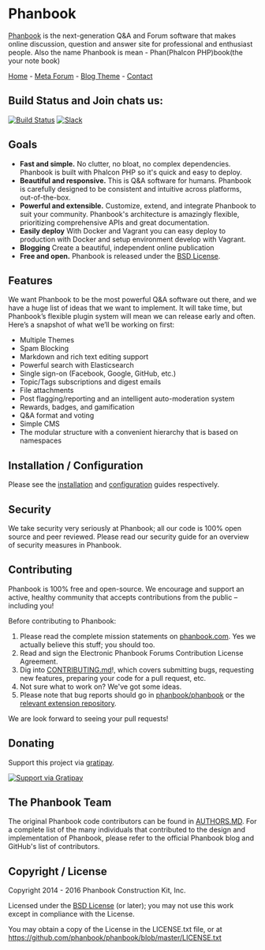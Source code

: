 # Phanbook

[Phanbook][:site:] is the next-generation Q&A and Forum software that makes online discussion, question and answer site
for professional and enthusiast people. Also the name Phanbook is mean - Phan(Phalcon PHP)book(the your note book)

[Home][:site:] - [Meta Forum][:meta:] - [Blog Theme][:blog:] - [Contact][:contact:]

## Build Status and Join chats us:

[![Build Status][:bg-travis:]][:travis:] [![Slack][:bg-slack:]][:slack:]

## Goals

- **Fast and simple.** No clutter, no bloat, no complex dependencies. Phanbook is built with Phalcon PHP so it's
  quick and easy to deploy.
- **Beautiful and responsive.** This is Q&A software for humans. Phanbook is carefully designed to be consistent and
  intuitive across platforms, out-of-the-box.
- **Powerful and extensible.** Customize, extend, and integrate Phanbook to suit your community. Phanbook's architecture
  is amazingly flexible, prioritizing comprehensive APIs and great documentation.
- **Easily deploy** With Docker and Vagrant you can easy deploy to production with Docker and setup environment develop
  with Vagrant.
- **Blogging** Create a beautiful, independent online publication
- **Free and open.** Phanbook is released under the [BSD License][:license:].

## Features

We want Phanbook to be the most powerful Q&A software out there, and we have a huge list of ideas that we want to
implement. It will take time, but Phanbook’s flexible plugin system will mean we can release early and often. Here’s a
snapshot of what we’ll be working on first:

- Multiple Themes
- Spam Blocking
- Markdown and rich text editing support
- Powerful search with Elasticsearch
- Single sign-on (Facebook, Google, GitHub, etc.)
- Topic/Tags subscriptions and digest emails
- File attachments
- Post flagging/reporting and an intelligent auto-moderation system
- Rewards, badges, and gamification
- Q&A format and voting
- Simple CMS
- The modular structure with a convenient hierarchy that is based on namespaces

## Installation / Configuration

Please see the [installation][:install:] and [configuration][:config:] guides respectively.  

## Security

We take security very seriously at Phanbook; all our code is 100% open source and peer reviewed.
Please read our security guide for an overview of security measures in Phanbook.

## Contributing

Phanbook is 100% free and open-source. We encourage and support an active, healthy community that accepts contributions
from the public – including you!

Before contributing to Phanbook:

1. Please read the complete mission statements on [phanbook.com][:site:]. Yes we actually believe this stuff;
   you should too.
2. Read and sign the Electronic Phanbook Forums Contribution License Agreement.
3. Dig into [CONTRIBUTING.md][:contributing:]!, which covers submitting bugs, requesting new features,
   preparing your code for a pull request, etc.
4. Not sure what to work on? We've got some ideas.
5. Please note that bug reports should go in [phanbook/phanbook][:issues:] or
   the [relevant extension repository][:gh-site:].

We are look forward to seeing your pull requests!

## Donating

Support this project via [gratipay][:gratipay:].

[![Support via Gratipay][:bg-gratipay:]][:gratipay:]

## The Phanbook Team

The original Phanbook code contributors can be found in [AUTHORS.MD][:authors:].
For a complete list of the many individuals that contributed to the design and implementation of Phanbook, please refer
to the official Phanbook blog and GitHub's list of contributors.

## Copyright / License

Copyright 2014 - 2016 Phanbook Construction Kit, Inc.

Licensed under the [BSD License][:license:] (or later);
you may not use this work except in compliance with the License.

You may obtain a copy of the License in the LICENSE.txt file, or at https://github.com/phanbook/phanbook/blob/master/LICENSE.txt

[:site:]: http://phanbook.com
[:meta:]: http://meta.phanbook.com
[:blog:]: http://blog.saigonphp.com
[:contact:]: mailto:hello@phanbook.com
[:gh-site:]: https://github.com/phanbook
[:issues:]: https://github.com/phanbook/phanbook/issues
[:contributing:]: https://github.com/phanbook/phanbook/blob/master/docs/CONTRIBUTING.md
[:gratipay:]: https://gratipay.com/phanbook
[:bg-gratipay:]: https://cdn.rawgit.com/gratipay/gratipay-badge/2.3.0/dist/gratipay.png
[:travis:]: https://travis-ci.org/phanbook/phanbook
[:bg-travis:]: https://travis-ci.org/phanbook/phanbook.svg?branch=master
[:slack:]: http://chat.phalcontip.com
[:bg-slack:]: https://img.shields.io/badge/slack-join%20chat%20%E2%86%92-brightgreen.svg?style=flat-square
[:install:]: https://github.com/phanbook/docs/blob/master/install.md
[:config:]: https://github.com/phanbook/docs/blob/master/config.md
[:license:]: https://github.com/phanbook/phanbook/blob/master/LICENSE.txt
[:authors:]: https://github.com/phanbook/phanbook/blob/master/docs/AUTHORS.md
